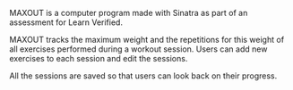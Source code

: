 MAXOUT is a computer program made with Sinatra as part of an assessment for Learn Verified. 

MAXOUT tracks the maximum weight and the repetitions for this weight of all exercises performed during a workout session. Users can add new exercises to each session and edit the sessions. 

All the sessions are saved so that users can look back on their progress. 